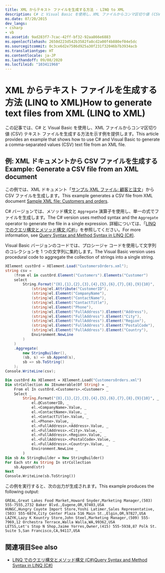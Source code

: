 ```yaml
---
title: XML からテキスト ファイルを生成する方法 - LINQ to XML
description: C# と Visual Basic を使用し、XML ファイルからコンマ区切り値 (CSV) テキスト ファイルを生成できます。 この記事では例を示します。
ms.date: 07/20/2015
dev_langs:
- csharp
- vb
ms.assetid: 9ad283f7-7cac-42ff-bf32-92aa866e6883
ms.openlocfilehash: 2650d223d542b3582fa8cd2a00f4b880ef04e5dc
ms.sourcegitcommit: 0c3ce6d2e7586d925a30f231f32046b7b3934acb
ms.translationtype: HT
ms.contentlocale: ja-JP
ms.lasthandoff: 09/08/2020
ms.locfileid: "103411968"
---
```

# <a name="how-to-generate-text-files-from-xml-linq-to-xml"></a><span data-ttu-id="d9042-104">XML からテキスト ファイルを生成する方法 (LINQ to XML)</span><span class="sxs-lookup"><span data-stu-id="d9042-104">How to generate text files from XML (LINQ to XML)</span></span>

<span data-ttu-id="d9042-105">この記事では、C# と Visual Basic を使用し、XML ファイルからコンマ区切り値 (CSV) テキスト ファイルを生成する方法を示す例を提供します。</span><span class="sxs-lookup"><span data-stu-id="d9042-105">This article provides an example that shows how to use C# and Visual Basic to generate a comma-separated values (CSV) text file from an XML file.</span></span>

## <a name="example-generate-a-csv-file-from-an-xml-document"></a><span data-ttu-id="d9042-106">例: XML ドキュメントから CSV ファイルを生成する</span><span class="sxs-lookup"><span data-stu-id="d9042-106">Example: Generate a CSV file from an XML document</span></span>

<span data-ttu-id="d9042-107">この例では、XML ドキュメント「[サンプル XML ファイル: 顧客と注文](sample-xml-file-customers-orders.md)」から CSV ファイルを生成します。</span><span class="sxs-lookup"><span data-stu-id="d9042-107">This example generates a CSV file from XML document [Sample XML file: Customers and orders](sample-xml-file-customers-orders.md).</span></span>

<span data-ttu-id="d9042-108">C# バージョンでは、メソッド構文と `Aggregate` 演算子を使用し、単一の式でファイルを生成します。</span><span class="sxs-lookup"><span data-stu-id="d9042-108">The C# version uses method syntax and the `Aggregate` operator to generate the file in a single expression.</span></span> <span data-ttu-id="d9042-109">詳細については、「[LINQ でのクエリ構文とメソッド構文 (C#)](../../csharp/programming-guide/concepts/linq/query-syntax-and-method-syntax-in-linq.md)」を参照してください。</span><span class="sxs-lookup"><span data-stu-id="d9042-109">For more information, see [Query Syntax and Method Syntax in LINQ (C#)](../../csharp/programming-guide/concepts/linq/query-syntax-and-method-syntax-in-linq.md).</span></span>

<span data-ttu-id="d9042-110">Visual Basic バージョンのコードでは、プロシージャ コードを使用して文字列のコレクションを 1 つの文字列に集約します。</span><span class="sxs-lookup"><span data-stu-id="d9042-110">The Visual Basic version uses procedural code to aggregate the collection of strings into a single string.</span></span>

```csharp
XElement custOrd = XElement.Load("CustomersOrders.xml");
string csv =
    (from el in custOrd.Element("Customers").Elements("Customer")
    select
        String.Format("{0},{1},{2},{3},{4},{5},{6},{7},{8},{9}{10}",
            (string)el.Attribute("CustomerID"),
            (string)el.Element("CompanyName"),
            (string)el.Element("ContactName"),
            (string)el.Element("ContactTitle"),
            (string)el.Element("Phone"),
            (string)el.Element("FullAddress").Element("Address"),
            (string)el.Element("FullAddress").Element("City"),
            (string)el.Element("FullAddress").Element("Region"),
            (string)el.Element("FullAddress").Element("PostalCode"),
            (string)el.Element("FullAddress").Element("Country"),
            Environment.NewLine
        )
    )
    .Aggregate(
        new StringBuilder(),
        (sb, s) => sb.Append(s),
        sb => sb.ToString()
    );
Console.WriteLine(csv);
```

```vb
Dim custOrd As XElement = XElement.Load("CustomersOrders.xml")
Dim strCollection As IEnumerable(Of String) = _
    From el In custOrd.<Customers>.<Customer> _
    Select _
        String.Format("{0},{1},{2},{3},{4},{5},{6},{7},{8},{9}{10}", _
            el.@CustomerID, _
            el.<CompanyName>.Value, _
            el.<ContactName>.Value, _
            el.<ContactTitle>.Value, _
            el.<Phone>.Value, _
            el.<FullAddress>.<Address>.Value, _
            el.<FullAddress>.<City>.Value, _
            el.<FullAddress>.<Region>.Value, _
            el.<FullAddress>.<PostalCode>.Value, _
            el.<FullAddress>.<Country>.Value, _
            Environment.NewLine _
        )
Dim sb As StringBuilder = New StringBuilder()
For Each str As String In strCollection
    sb.Append(str)
Next
Console.WriteLine(sb.ToString())
```

<span data-ttu-id="d9042-111">この例を実行すると、次の出力が生成されます。</span><span class="sxs-lookup"><span data-stu-id="d9042-111">This example produces the following output:</span></span>

```output
GREAL,Great Lakes Food Market,Howard Snyder,Marketing Manager,(503) 555-7555,2732 Baker Blvd.,Eugene,OR,97403,USA
HUNGC,Hungry Coyote Import Store,Yoshi Latimer,Sales Representative,(503) 555-6874,City Center Plaza 516 Main St.,Elgin,OR,97827,USA
LAZYK,Lazy K Kountry Store,John Steel,Marketing Manager,(509) 555-7969,12 Orchestra Terrace,Walla Walla,WA,99362,USA
LETSS,Let's Stop N Shop,Jaime Yorres,Owner,(415) 555-5938,87 Polk St. Suite 5,San Francisco,CA,94117,USA
```

## <a name="see-also"></a><span data-ttu-id="d9042-112">関連項目</span><span class="sxs-lookup"><span data-stu-id="d9042-112">See also</span></span>

- [<span data-ttu-id="d9042-113">LINQ でのクエリ構文とメソッド構文 (C#)</span><span class="sxs-lookup"><span data-stu-id="d9042-113">Query Syntax and Method Syntax in LINQ (C#)</span></span>](../../csharp/programming-guide/concepts/linq/query-syntax-and-method-syntax-in-linq.md)
